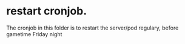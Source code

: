 # restart cronjob.

The cronjob in this folder is to restart the server/pod regulary, before gametime Friday night
